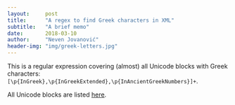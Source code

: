 ```yaml
---
layout:     post
title:      "A regex to find Greek characters in XML"
subtitle:   "A brief memo"
date:       2018-03-10
author:     "Neven Jovanović"
header-img: "img/greek-letters.jpg"
---
```


This is a regular expression covering (almost) all Unicode blocks with Greek characters: `[\p{InGreek},\p{InGreekExtended},\p{InAncientGreekNumbers}]+`.

All Unicode blocks are listed [here](https://www.w3.org/TR/xsd-unicode-blocknames/).



